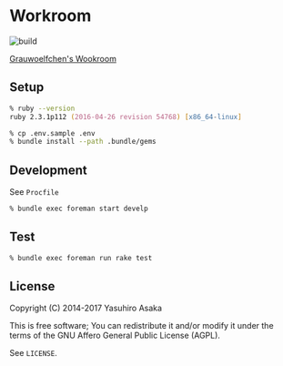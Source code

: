 # Workroom

![build](https://gitlab.com/grauwoelfchen/workroom/badges/master/build.svg)

[Grauwoelfchen's Wookroom](https://grauwoelfchen.net/)

## Setup

```zsh
% ruby --version
ruby 2.3.1p112 (2016-04-26 revision 54768) [x86_64-linux]

% cp .env.sample .env
% bundle install --path .bundle/gems
```

## Development

See `Procfile`

```zsh
% bundle exec foreman start develp
```

## Test

```zsh
% bundle exec foreman run rake test
```

## License

Copyright (C) 2014-2017 Yasuhiro Asaka

This is free software;
You can redistribute it and/or modify it under the terms of the GNU Affero General Public License (AGPL).

See `LICENSE`.
